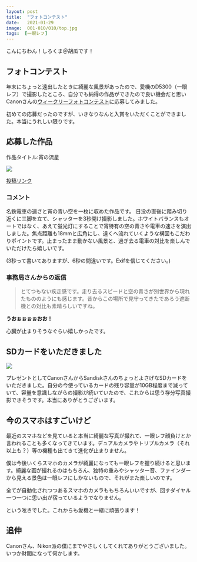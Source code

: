 ```yaml
---
layout: post
title:  "フォトコンテスト"
date:   2021-01-29
image:  001-010/010/top.jpg
tags:  [一眼レフ]
---
```


こんにちわん！しろくま＠胡瓜です！

## フォトコンテスト

年末にちょっと遠出したときに綺麗な風景があったので、愛機のD5300（一眼レフ）で撮影したところ、自分でも納得の作品ができたので良い機会だと思いCanonさんの[ウィークリーフォトコンテスト](https://pct.canon.jp/cig/w-contest/informations/top)に応募してみました。

初めての応募だったのですが、いきなりなんと入賞をいただくことができました。本当にうれしい限りです。

## 応募した作品

作品タイトル:宵の流星

![]({{site.baseurl}}/img/010/top.jpg)

[投稿リンク](https://pct.canon.jp/cig/w-contest/81144?id=cig_top&_ga=2.61845612.1910657772.1611901339-2056638820.1611901339#81144)

### コメント

名鉄電車の速さと宵の青い空を一枚に収めた作品です。
日没の直後に踏み切り近くに三脚を立て、シャッターを3秒開け撮影しました。ホワイトバランスもオートではなく、あえて蛍光灯にすることで宵特有の空の青さや電車の速さを演出しました。焦点距離も18mmと広角にし、遠くへ流れていくような構図もこだわりポイントです。止まったまま動かない風景と、過ぎ去る電車の対比を楽しんでいただけたら嬉しいです。

(3秒って書いてありますが、6秒の間違いです。Exifを信じてください。)

### 事務局さんからの返信

> とてつもない疾走感です。走り去るスピードと空の青さが別世界から現れたもののようにも感じます。昔からこの場所で見守ってきたであろう遮断機との対比も素晴らしいですね。


**うおぉぉぉぉおお！**

心臓が止まりそうなぐらい嬉しかったです。

## SDカードをいただきました

![]({{site.baseurl}}/img/010/001.jpg)

プレゼントとしてCanonさんからSandiskさんのちょっとよさげなSDカードをいただきました。自分の今使っているカードの残り容量が10GB程度まで減っていて、容量を意識しながらの撮影が続いていたので、これからは思う存分写真撮影できそうです。本当にありがとうございます。

## 今のスマホはすごいけど

最近のスマホなどを見ていると本当に綺麗な写真が撮れて、一眼レフ顔負けとか言われることも多くなってきています。デュアルカメラやトリプルカメラ（それ以上も？）等の機種も出てきて進化が止まりません。

僕は今後いくらスマホのカメラが綺麗になっても一眼レフを握り続けると思います。綺麗な画が撮れるのはもちろん、独特の重みやシャッター音、ファインダーから見える景色は一眼レフにしかないもので、それがまた楽しいのです。

全てが自動化されつつあるスマホのカメラももちろんいいですが、回すダイヤル一つ一つに思い出が宿っているようでなりません。

という呟きでした。これからも愛機と一緒に頑張ります！

## 追伸

Canonさん、Nikon派の僕にまでやさしくしてくれてありがとうございました。いつか財閥になって何かします。